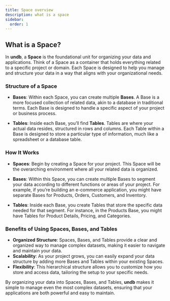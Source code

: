 ```yaml
---
title: Space overview
description: what is a space
sidebar:
  order: 1
---
```


## What is a Space?

In **undb**, a **Space** is the foundational unit for organizing your data and applications. Think of a Space as a container that holds everything related to a specific project or domain. Each Space is designed to help you manage and structure your data in a way that aligns with your organizational needs.

### Structure of a Space

- **Bases**: Within each Space, you can create multiple **Bases**. A Base is a more focused collection of related data, akin to a database in traditional terms. Each Base is designed to handle a specific aspect of your project or business process.

- **Tables**: Inside each Base, you’ll find **Tables**. Tables are where your actual data resides, structured in rows and columns. Each Table within a Base is designed to store a particular type of information, much like a spreadsheet or a database table.

### How It Works

- **Spaces**: Begin by creating a Space for your project. This Space will be the overarching environment where all your related data is organized.

- **Bases**: Within this Space, you can create multiple Bases to segment your data according to different functions or areas of your project. For example, if you’re building an e-commerce application, you might have separate Bases for Products, Orders, Customers, and Inventory.

- **Tables**: Inside each Base, you create Tables that store the specific data needed for that segment. For instance, in the Products Base, you might have Tables for Product Details, Pricing, and Categories.

### Benefits of Using Spaces, Bases, and Tables

- **Organized Structure**: Spaces, Bases, and Tables provide a clear and organized way to manage complex datasets, making it easier to navigate and maintain your data.
- **Scalability**: As your project grows, you can easily expand your data structure by adding more Bases and Tables within your existing Spaces.
- **Flexibility**: This hierarchical structure allows you to customize how you store and access data, tailoring the setup to your specific needs.

By organizing your data into Spaces, Bases, and Tables, **undb** makes it simple to manage even the most complex datasets, ensuring that your applications are both powerful and easy to maintain.
